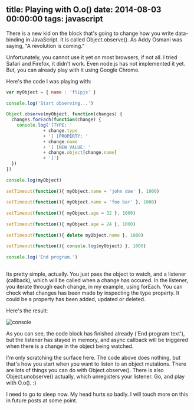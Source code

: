 title: Playing with O.o()
date: 2014-08-03 00:00:00
tags: javascript
---

There is a new kid on the block that's going to change how you write data-binding in JavaScript. It is called Object.observe(). As Addy Osmani was saying, "A revolution is coming."

Unfortunately, you cannot use it yet on most browsers, if not all. I tried Safari and Firefox, it didn't work. Even node.js has not implemented it yet. But, you can already play with it using Google Chrome.

Here's the code I was playing with:

```js
var myObject = { name : 'flipjs' }
 
console.log('Start observing...')
 
Object.observe(myObject, function(changes) {
  changes.forEach(function(change) {
    console.log('[TYPE: '
              + change.type
              + '] [PROPERTY: '
              + change.name
              + '] [NEW VALUE: '
              + change.object[change.name]
              + ']')
  })
})
 
console.log(myObject)
 
setTimeout(function(){ myObject.name = 'john doe' }, 1000)
 
setTimeout(function(){ myObject.name = 'foo bar' }, 1000)
 
setTimeout(function(){ myObject.age = 32 }, 1000)
 
setTimeout(function(){ myObject.age = 24 }, 1000)
 
setTimeout(function(){ delete myObject.name }, 1000)
 
setTimeout(function(){ console.log(myObject) }, 1000)
 
console.log('End program.')
 
```

Its pretty simple, actually. You just pass the object to watch, and a listener (callback), which will be called when a change has occured. In the listener, you iterate through each change, in my example, using forEach. You can check what changes has been made by inspecting the type property. It could be a property has been added, updated or deleted.

Here's the result:

![console](/images/observe.png)

As you can see, the code block has finished already ('End program text'), but the listener has stayed in memory, and async callback will be triggered when there is a change in the object being watched.

I'm only scratching the surface here. The code above does nothing, but that's how you start when you want to listen to an object mutations. There are lots of things you can do with Object.observe(). There is also Object.unobserve() actually, which unregisters your listener. Go, and play with O.o(). :)

I need to go to sleep now. My head hurts so badly. I will touch more on this in future posts at some point.
